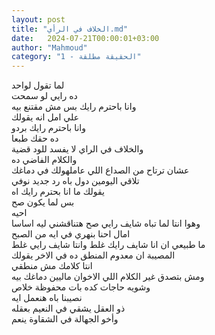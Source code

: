 ```yaml
---
layout: post
title: "الخلاف في الرأي.md"
date:   2024-07-21T00:00:01+03:00
author: "Mahmoud"
category: "1 - الحقيقة مطلقة"
---
```

لما تقول لواحد\
ده رايي لو سمحت\
وانا باحترم رايك بس مش مقتنع بيه\
علي امل انه يقولك\
وانا باحترم رايك بردو\
ده حقك طبعا\
والخلاف في الراي لا يفسد للود قضية\
والكلام الفاضي ده\
عشان ترتاح من الصداع اللي عاملهولك في دماغك\
تلاقي اليومين دول باه رد جديد نوفي\
يقولك ما انا بحترم رايك اه\
بس لما يكون صح\
احيه\
وهوا انتا لما تباه شايف رايي صح هتناقشني ليه
اساسا\
امال احنا بنهري في ايه من الصبح\
ما طبيعي ان انا شايف رايك غلط وانتا شايف رايي
غلط\
المصيبة ان معدوم المنطق ده في الاخر يقولك\
انتا كلامك مش منطقي\
ومش بتصدق غير الكلام اللي الاخوان ماليين دماغك
بيه\
وشويه حاجات كده بات محفوظة خلاص\
نصيبنا باه هنعمل ايه\
ذو العقل يشقي في النعيم بعقله\
وأخو الجهالة في الشقاوة ينعم

